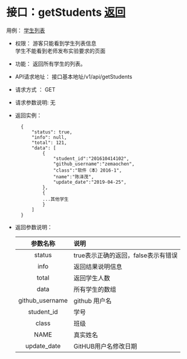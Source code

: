 # 接口：getStudents  [返回](../README.md)
用例： [学生列表](../用例/学生列表.md)

- 权限：
    游客只能看到学生列表信息<br>
    学生不能看到老师发布实验要求的页面

- 功能：
    返回所有学生的列表。

- API请求地址：
   接口基本地址/v1/api/getStudents

- 请求方式 ：
    GET

- 请求参数说明:
    无

- 返回实例：

        {
            "status": true,
            "info": null,
            "total": 121,
            "data": [
                {
                    "student_id":"201610414102",
                    "github_username":"zemaochen",
                    "class":"软件（本）2016-1",
                    "name":"陈泽茂",
                    "update_date":"2019-04-25",
                },
                {
                ...其他学生
                }
            ]
        }

- 返回参数说明：

  |参数名称|说明|
  |:---------:|:--------------------------------------------------------|
  |status|true表示正确的返回，false表示有错误|
  |info|返回结果说明信息|
  |total|返回学生人数|
  |data|所有学生的数组|
  |github_username|github 用户名|
  |student_id|学号|
  |class|班级|
  |NAME|真实姓名|
  |update_date|GitHUB用户名修改日期|
